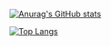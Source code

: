 [![Anurag's GitHub stats](https://github-readme-stats.vercel.app/api?username=Kinoshita0623)](https://github.com/anuraghazra/github-readme-stats)  

[![Top Langs](https://github-readme-stats.vercel.app/api/top-langs/?username=Kinoshita0623&langs_count=8)](https://github.com/anuraghazra/github-readme-stats)
